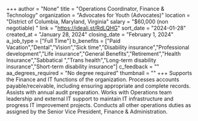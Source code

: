 +++
author = "None"
title = "Operations Coordinator, Finance & Technology"
organization = "Advocates for Youth (Advocates)"
location = "District of Columbia, Maryland, Virginia"
salary = "$60,000 (non negotiable) "
link = "https://ideali.st/RdLQHG"
sort_date = "2024-01-28"
created_at = "January 28, 2024"
closing_date = "February 1, 2024"
a_job_type = ["Full Time"]
b_benefits = ["Paid Vacation","Dental","Vision","Sick time","Disability insurance","Professional development","Life insurance","General Benefits","Retirement","Health Insurance","Sabbatical ","Trans health","Long-term disability insurance","Short-term disability insurance"]
c_feedback = ""
aa_degrees_required = "No degree required"
thumbnail = ""
+++
Supports the Finance and IT functions of the organization. Processes accounts payable/receivable, including ensuring appropriate and complete records. Assists with annual audit preparation. Works with Operations team leadership and external IT support to maintain IT infrastructure and progress IT improvement projects. Conducts all other operations duties as assigned by the Senior Vice President, Finance & Administration. 